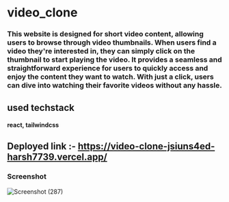 # video_clone

### This website is designed for short video content, allowing users to browse through video thumbnails. When users find a video they're interested in, they can simply click on the thumbnail to start playing the video. It provides a seamless and straightforward experience for users to quickly access and enjoy the content they want to watch. With just a click, users can dive into watching their favorite videos without any hassle.

## used techstack

#### react, tailwindcss

## Deployed link :-  https://video-clone-jsiuns4ed-harsh7739.vercel.app/

### Screenshot 
![Screenshot (287)](https://github.com/harsh7739/video_clone/assets/115932394/5bc23a99-0df4-4149-8d37-26eac76f7a2e)
